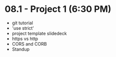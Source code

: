 # 08.1 - Project 1 (6:30 PM)

- git tutorial
- 'use strict'
- project template slidedeck
- https vs http
- CORS and CORB
- Standup
